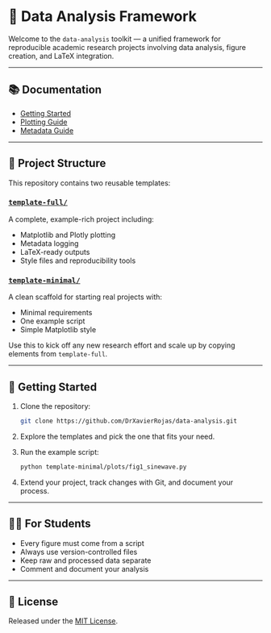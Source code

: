 # 🧪 Data Analysis Framework

Welcome to the `data-analysis` toolkit — a unified framework for reproducible academic research projects involving data analysis, figure creation, and LaTeX integration.

---

## 📚 Documentation

- [Getting Started](getting-started.md)
- [Plotting Guide](plotting-guide.md)
- [Metadata Guide](metadata-guide.md)

----

## 📁 Project Structure

This repository contains two reusable templates:

### [`template-full/`](../tree/main/template-full)
A complete, example-rich project including:
- Matplotlib and Plotly plotting
- Metadata logging
- LaTeX-ready outputs
- Style files and reproducibility tools

### [`template-minimal/`](../tree/main/template-minimal)
A clean scaffold for starting real projects with:
- Minimal requirements
- One example script
- Simple Matplotlib style

Use this to kick off any new research effort and scale up by copying elements from `template-full`.

---

## 🚀 Getting Started

1. Clone the repository:
   ```bash
   git clone https://github.com/DrXavierRojas/data-analysis.git
   ```

2. Explore the templates and pick the one that fits your need.

3. Run the example script:
   ```bash
   python template-minimal/plots/fig1_sinewave.py
   ```

4. Extend your project, track changes with Git, and document your process.

---

## 👩‍🎓 For Students

- Every figure must come from a script
- Always use version-controlled files
- Keep raw and processed data separate
- Comment and document your analysis

---

## 📖 License

Released under the [MIT License](../blob/main/LICENSE).
